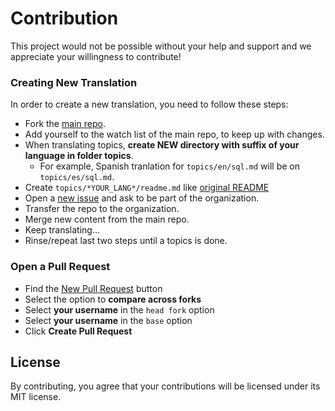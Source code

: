 # Contribution
This project would not be possible without your help and support and we appreciate your willingness to contribute!

### Creating New Translation

In order to create a new translation, you need to follow these steps:

* Fork the [main repo](https://github.com/leonardomso/33-js-concepts).
* Add yourself to the watch list of the main repo, to keep up with changes.
* When translating topics, **create NEW directory with suffix of your language in folder topics**.
  * For example, Spanish tranlation for `topics/en/sql.md` will be on `topics/es/sql.md`.
* Create `topics/*YOUR_LANG*/readme.md` like [original README](readme.md)
* Open a [new issue](https://github.com/leonardomso/33-js-concepts/issues/new) and ask to be part of the organization.
* Transfer the repo to the organization.
* Merge new content from the main repo.
* Keep translating...
* Rinse/repeat last two steps until a topics is done.

### Open a Pull Request

* Find the [New Pull Request](https://github.com/leonardomso/33-js-concepts/compare/) button
* Select the option to **compare across forks**
* Select **your username** in the `head fork` option
* Select **your username** in the `base` option
* Click **Create Pull Request**

## License
By contributing, you agree that your contributions will be licensed under its MIT license.